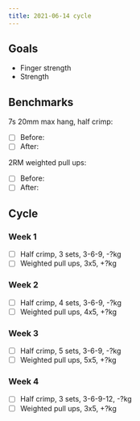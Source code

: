 ```yaml
---
title: 2021-06-14 cycle
---
```

## Goals

- Finger strength
- Strength

## Benchmarks

7s 20mm max hang, half crimp:

- [ ] Before:
- [ ] After:

2RM weighted pull ups:

- [ ] Before:
- [ ] After:

## Cycle

### Week 1

- [ ] Half crimp, 3 sets, 3-6-9, -?kg
- [ ] Weighted pull ups, 3x5, +?kg

### Week 2

- [ ] Half crimp, 4 sets, 3-6-9, -?kg
- [ ] Weighted pull ups, 4x5, +?kg

### Week 3

- [ ] Half crimp, 5 sets, 3-6-9, -?kg
- [ ] Weighted pull ups, 5x5, +?kg

### Week 4

- [ ] Half crimp, 3 sets, 3-6-9-12, -?kg
- [ ] Weighted pull ups, 3x5, +?kg
